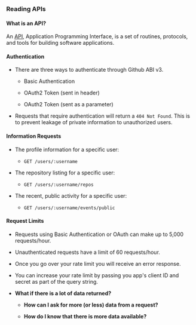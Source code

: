 ### Reading APIs

#### What is an API?

An [API](http://en.wikipedia.org/wiki/Application_programming_interface), Application Programming Interface, is a set of routines, protocols, and tools for building software applications.

#### Authentication

* There are three ways to authenticate through Github ABI v3.

  * Basic Authentication

  * OAuth2 Token (sent in header)

  * OAuth2 Token (sent as a parameter)

* Requests that require authentication will return a `404 Not Found`. This is to prevent leakage of private information to unauthorized users.

#### Information Requests

* The profile information for a specific user:

  * `GET /users/:username`

* The repository listing for a specific user:

  * `GET /users/:username/repos`

* The recent, public activity for a specific user:

  * `GET /users/:username/events/public`

#### Request Limits

* Requests using Basic Authentication or OAuth can make up to 5,000 requests/hour.

* Unauthenticated requests have a limit of 60 requests/hour.

* Once you go over your rate limit you will receive an error response.

* You can increase your rate limit by passing you app's client ID and secret as part of the query string.



* **What if there is a lot of data returned?**

  * **How can I ask for more (or less) data from a request?**

  * **How do I know that there is more data available?**
